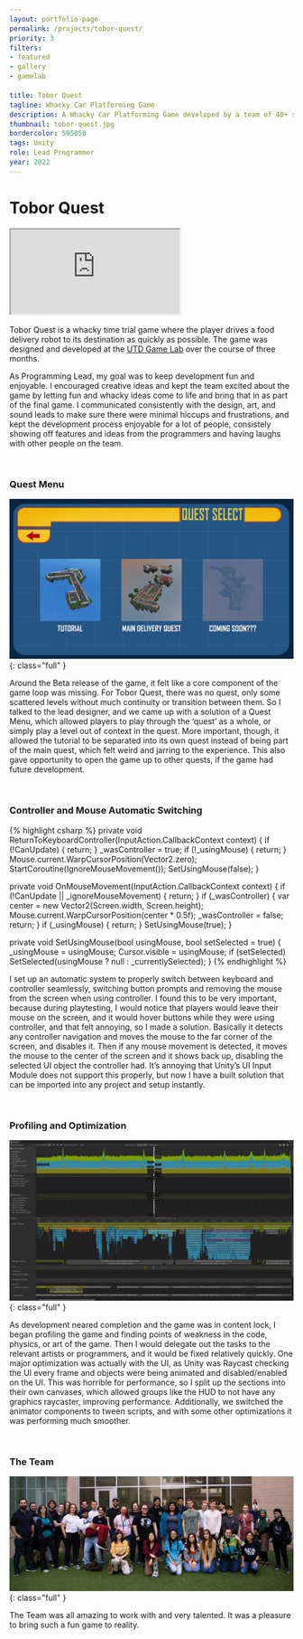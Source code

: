 ```yaml
---
layout: portfolio-page
permalink: /projects/tobor-quest/
priority: 3
filters:
- featured
- gallery
- gamelab

title: Tobor Quest
tagline: Whacky Car Platforming Game
description: A Whacky Car Platforming Game developed by a team of 40+ students at UTD.
thumbnail: tobor-quest.jpg
bordercolor: 595050
tags: Unity
role: Lead Programmer
year: 2022
---
```


# Tobor Quest

<iframe class="full aspect16-9" src="https://www.youtube.com/embed/sdNzyZh9RNU?autoplay=1&mute=1&loop=1&list=PLRNKKzTiLuHQo_nG3suXDMp9r3IJNDwYE" allowfullscreen></iframe>

Tobor Quest is a whacky time trial game where the player drives a food delivery robot to its destination as quickly as possible. The game was designed and developed at the [UTD Game Lab]({{site.url}}/game-lab/) over the course of three months.

As Programming Lead, my goal was to keep development fun and enjoyable. I encouraged creative ideas and kept the team excited about the game by letting fun and whacky ideas come to life and bring that in as part of the final game. I communicated consistently with the design, art, and sound leads to make sure there were minimal hiccups and frustrations, and kept the development process enjoyable for a lot of people, consistely showing off features and ideas from the programmers and having laughs with other people on the team.

<br>

### Quest Menu

![](quest-menu.jpg){: class="full" }

Around the Beta release of the game, it felt like a core component of the game loop was missing. For Tobor Quest, there was no quest, only some scattered levels without much continuity or transition between them. So I talked to the lead designer, and we came up with a solution of a Quest Menu, which allowed players to play through the ‘quest’ as a whole, or simply play a level out of context in the quest. More important, though, it allowed the tutorial to be separated into its own quest instead of being part of the main quest, which felt weird and jarring to the experience. This also gave opportunity to open the game up to other quests, if the game had future development.

<br>

### Controller and Mouse Automatic Switching

{% highlight csharp %}
private void ReturnToKeyboardController(InputAction.CallbackContext context)
{
    if (!CanUpdate)
    {
        return;
    }
    _wasController = true;
    if (!_usingMouse)
    {
        return;
    }
    Mouse.current.WarpCursorPosition(Vector2.zero);
    StartCoroutine(IgnoreMouseMovement());
    SetUsingMouse(false);
}

private void OnMouseMovement(InputAction.CallbackContext context)
{
    if (!CanUpdate || _ignoreMouseMovement)
    {
        return;
    }
    if (_wasController)
    {
        var center = new Vector2(Screen.width, Screen.height);
        Mouse.current.WarpCursorPosition(center * 0.5f);
        _wasController = false;
        return;
    }
    if (_usingMouse)
    {
        return;
    }
    SetUsingMouse(true);
}

private void SetUsingMouse(bool usingMouse, bool setSelected = true)
{
    _usingMouse = usingMouse;
    Cursor.visible = usingMouse;
    if (setSelected) SetSelected(usingMouse ? null : _currentlySelected);
}
{% endhighlight %}

I set up an automatic system to properly switch between keyboard and controller seamlessly, switching button prompts and removing the mouse from the screen when using controller. I found this to be very important, because during playtesting, I would notice that players would leave their mouse on the screen, and it would hover buttons while they were using controller, and that felt annoying, so I made a solution. Basically it detects any controller navigation and moves the mouse to the far corner of the screen, and disables it. Then if any mouse movement is detected, it moves the mouse to the center of the screen and it shows back up, disabling the selected UI object the controller had. It’s annoying that Unity’s UI Input Module does not support this properly, but now I have a built solution that can be imported into any project and setup instantly.

<br>

### Profiling and Optimization

![](unity-profiler.jpg){: class="full" }

As development neared completion and the game was in content lock, I began profiling the game and finding points of weakness in the code, physics, or art of the game. Then I would delegate out the tasks to the relevant artists or programmers, and it would be fixed relatively quickly. One major optimization was actually with the UI, as Unity was Raycast checking the UI every frame and objects were being animated and disabled/enabled on the UI. This was horrible for performance, so I split up the sections into their own canvases, which allowed groups like the HUD to not have any graphics raycaster, improving performance. Additionally, we switched the animator components to tween scripts, and with some other optimizations it was performing much smoother.

<br>

### The Team

![](tobor-quest-team.jpg){: class="full" }

The Team was all amazing to work with and very talented. It was a pleasure to bring such a fun game to reality.
